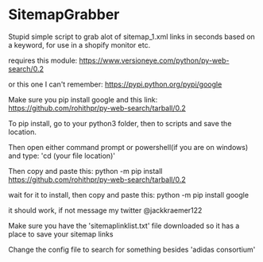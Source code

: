 # SitemapGrabber
Stupid simple script to grab alot of sitemap_1.xml links in seconds based on a keyword, for use in a shopify monitor etc.

requires this module: https://www.versioneye.com/python/py-web-search/0.2

or this one I can't remember: https://pypi.python.org/pypi/google

Make sure you pip install google and this link: https://github.com/rohithpr/py-web-search/tarball/0.2

To pip install, go to your python3 folder, then to scripts and save the location. 

Then open either command prompt or powershell(if you are on windows) and type: 'cd (your file location)'

Then copy and paste this: python -m pip install https://github.com/rohithpr/py-web-search/tarball/0.2

wait for it to install, then copy and paste this: python -m pip install google

it should work, if not message my twitter @jackkraemer122

Make sure you have the 'sitemaplinklist.txt' file downloaded so it has a place to save your sitemap links

Change the config file to search for something besides 'adidas consortium'
